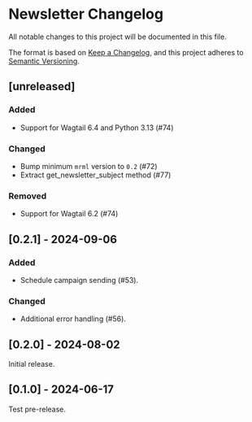 # Newsletter Changelog

All notable changes to this project will be documented in this file.

The format is based on [Keep a Changelog](https://keepachangelog.com/en/1.1.0/),
and this project adheres to [Semantic Versioning](https://semver.org/spec/v2.0.0.html).

## [unreleased]

### Added

- Support for Wagtail 6.4 and Python 3.13 (#74)

### Changed

- Bump minimum `mrml` version to `0.2` (#72)
- Extract get_newsletter_subject method (#77)

### Removed

- Support for Wagtail 6.2 (#74)

## [0.2.1] - 2024-09-06

### Added

- Schedule campaign sending (#53).

### Changed

- Additional error handling (#56).

## [0.2.0] - 2024-08-02

Initial release.

## [0.1.0] - 2024-06-17

Test pre-release.

<!-- TEMPLATE - keep below to copy for new releases -->
<!--


## [x.y.z] - YYYY-MM-DD

### Added

- ...

### Changed

- ...

### Removed

- ...

-->
